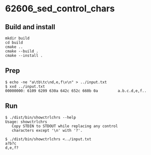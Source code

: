 # 62606_sed_control_chars

## Build and install

```console
mkdir build
cd build
cmake ..
cmake --build .
cmake --install .
```

## Prep 

```console
$ echo -ne "a\tb\tc\nd,e,f\v\n" > ../input.txt
$ xxd ../input.txt                                                                                                                                
00000000: 6109 6209 630a 642c 652c 660b 0a         a.b.c.d,e,f..
```

## Run

```console
$ ./dist/bin/showctrlchrs --help
Usage: showctrlchrs
   Copy STDIN to STDOUT while replacing any control
   characters except '\n' with '?'.

$ ./dist/bin/showctrlchrs <../input.txt                                                                                                           
a?b?c
d,e,f?
```

